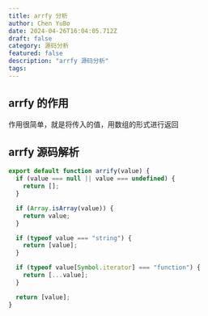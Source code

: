 ```yaml
---
title: arrfy 分析
author: Chen YuBo
date: 2024-04-26T16:04:05.712Z
draft: false
category: 源码分析
featured: false
description: "arrfy 源码分析"
tags:
---
```


## arrfy 的作用

作用很简单，就是将传入的值，用数组的形式进行返回

## arrfy 源码解析

```js
export default function arrify(value) {
  if (value === null || value === undefined) {
    return [];
  }

  if (Array.isArray(value)) {
    return value;
  }

  if (typeof value === "string") {
    return [value];
  }

  if (typeof value[Symbol.iterator] === "function") {
    return [...value];
  }

  return [value];
}
```
